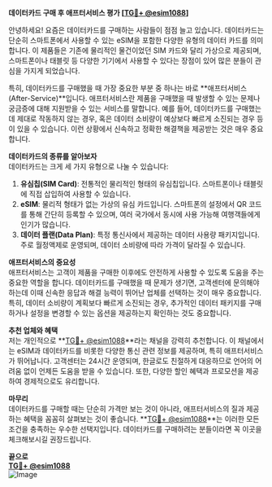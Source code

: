 **데이터카드 구매 후 애프터서비스 평가 [[TG💪+ @esim1088](https://t.me/s/esim1088)]**

안녕하세요! 요즘은 데이터카드를 구매하는 사람들이 점점 늘고 있습니다. 데이터카드는 단순히 스마트폰에서 사용할 수 있는 eSIM을 포함한 다양한 유형의 데이터 카드를 의미합니다. 이 제품들은 기존에 물리적인 물건이었던 SIM 카드와 달리 가상으로 제공되며, 스마트폰이나 태블릿 등 다양한 기기에서 사용할 수 있다는 장점이 있어 많은 분들이 관심을 가지게 되었습니다.

특히, 데이터카드를 구매했을 때 가장 중요한 부분 중 하나는 바로 **애프터서비스(After-Service)**입니다. 애프터서비스란 제품을 구매했을 때 발생할 수 있는 문제나 궁금증에 대해 지원받을 수 있는 서비스를 말합니다. 예를 들어, 데이터카드를 구매했는데 제대로 작동하지 않는 경우, 혹은 데이터 소비량이 예상보다 빠르게 소진되는 경우 등이 있을 수 있습니다. 이런 상황에서 신속하고 정확한 해결책을 제공받는 것은 매우 중요합니다.

**데이터카드의 종류를 알아보자**  
데이터카드는 크게 세 가지 유형으로 나눌 수 있습니다:  
1. **유심칩(SIM Card)**: 전통적인 물리적인 형태의 유심칩입니다. 스마트폰이나 태블릿에 직접 삽입하여 사용할 수 있습니다.  
2. **eSIM**: 물리적 형태가 없는 가상의 유심 카드입니다. 스마트폰의 설정에서 QR 코드를 통해 간단히 등록할 수 있으며, 여러 국가에서 동시에 사용 가능해 여행객들에게 인기가 많습니다.  
3. **데이터 플랜(Data Plan)**: 특정 통신사에서 제공하는 데이터 사용량 패키지입니다. 주로 월정액제로 운영되며, 데이터 소비량에 따라 가격이 달라질 수 있습니다.

**애프터서비스의 중요성**  
애프터서비스는 고객이 제품을 구매한 이후에도 안전하게 사용할 수 있도록 도움을 주는 중요한 역할을 합니다. 데이터카드를 구매했을 때 문제가 생기면, 고객센터에 문의해야 하는데 이때 신속한 응답과 해결 능력이 뛰어난 업체를 선택하는 것이 매우 중요합니다. 특히, 데이터 소비량이 계획보다 빠르게 소진되는 경우, 추가적인 데이터 패키지를 구매하거나 설정을 변경할 수 있는 옵션을 제공하는지 확인하는 것도 중요합니다.

**추천 업체와 혜택**  
저는 개인적으로 **[TG💪+ @esim1088](https://t.me/s/esim1088)**라는 채널을 강력히 추천합니다. 이 채널에서는 eSIM과 데이터카드를 비롯한 다양한 통신 관련 정보를 제공하며, 특히 애프터서비스가 뛰어납니다. 고객센터는 24시간 운영되며, 한글로도 친절하게 대응하므로 언어의 어려움 없이 언제든 도움을 받을 수 있습니다. 또한, 다양한 할인 혜택과 프로모션을 제공하여 경제적으로도 유리합니다.

**마무리**  
데이터카드를 구매할 때는 단순히 가격만 보는 것이 아니라, 애프터서비스의 질과 제공하는 혜택을 꼼꼼히 살펴보는 것이 좋습니다. **[TG💪+ @esim1088](https://t.me/s/esim1088)**는 이러한 모든 조건을 충족하는 우수한 선택지입니다. 데이터카드를 구매하려는 분들이라면 꼭 이곳을 체크해보시길 권장드립니다.

**끝으로**  
**[TG💪+ @esim1088](https://t.me/s/esim1088)**  
![Image](https://i.postimg.cc/Y0z9fWf4/image.png)
